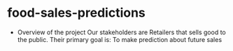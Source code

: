 # food-sales-predictions
* Overview of the project
Our stakeholders are Retailers that sells good to the public. 
Their primary goal is:
To make prediction about future sales
